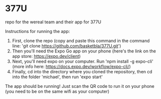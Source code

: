 # 377U
repo for the wereal team and their app for 377U

Instructions for running the app:

1. First, clone the repo (copy and paste this command in the command line: 'git clone https://github.com/basketbla/377U.git')
2. Then you'll need the Expo Go app on your phone (here's the link on the app store: https://expo.dev/client)
3. Next, you'll need expo on your computer. Run 'npm install -g expo-cli' (more info here: https://docs.expo.dev/workflow/expo-cli/)
4. Finally, cd into the directory where you cloned the repository, then cd into the folder 'michael', then run 'expo start'

The app should be running! Just scan the QR code to run it on your phone (you need to be on the same wifi as your computer)
